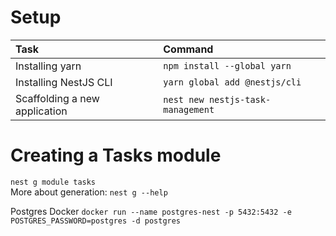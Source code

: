 # Setup  
| Task                          | Command                               |
|:------------------------------|:--------------------------------------|
| Installing yarn               | ```npm install --global yarn```       |
| Installing NestJS CLI         | ```yarn global add @nestjs/cli```     |
| Scaffolding a new application | ```nest new nestjs-task-management``` |

# Creating a Tasks module
```nest g module tasks```  
More about generation: ```nest g --help```  

Postgres Docker
```docker run --name postgres-nest -p 5432:5432 -e POSTGRES_PASSWORD=postgres -d postgres```